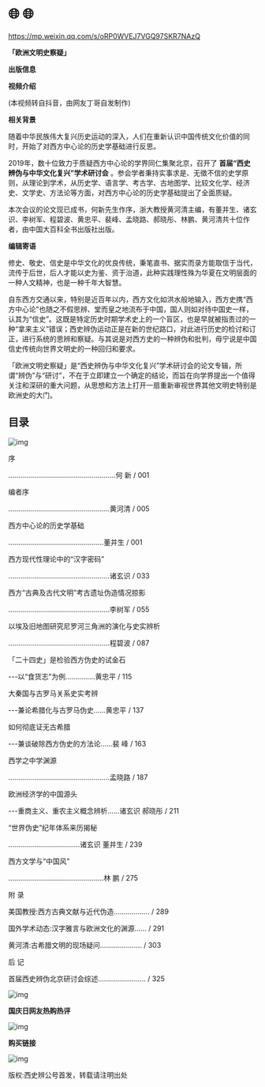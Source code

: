 
# 🌐  🌐

<https://mp.weixin.qq.com/s/oRP0WVEJ7VGQ97SKR7NAzQ>

****「欧洲文明史察疑」****

**出版信息**

**视频介绍**

(本视频转自抖音，由网友丁哥自发制作)

**相关背景**

随着中华民族伟大复兴历史运动的深入，人们在重新认识中国传统文化价值的同时，开始了对西方中心论的历史学基础进行反思。

2019年，数十位致力于质疑西方中心论的学界同仁集聚北京，召开了 **首届“西史辨伪与中华文化复兴”学术研讨会** 。参会学者秉持实事求是、无徵不信的史学原则，从理论到学术，从历史学、语言学、考古学、古地图学、比较文化学、经济史、文学史、方法论等方面，对西方中心论的历史学基础提出了全面质疑。

本次会议的论文现已成书，何新先生作序，浙大教授黄河清主编，有董并生、诸玄识、李树军、程碧波、黄忠平、裴峰、孟晓路、郝晓彤、林鹏、黄河清共十位作者，由中国大百科全书出版社出版。

**编辑寄语**

修史、敬史、信史是中华文化的优良传统，秉笔直书、据实而录方能取信于当代，流传于后世，后人才能以史为鉴、资于治道，此种实践理性殊为华夏在文明层面的一种人文精神，也是一种千年大智慧。

自东西方交通以来，特别是近百年以内，西方文化如洪水般地输入，西方史携“西方中心论”也随之不假思辨、堂而皇之地流布于中国，国人则如对待中国史一样，认其为“信史”。这既是特定历史时期学术史上的一个盲区，也是早就被指责过的一种“拿来主义”错误；西史辨伪运动正是在新的世纪路口，对此进行历史的检讨和订正，进行系统的思辨和察疑。与其说是对西方史的一种辨伪和批判，毋宁说是中国信史传统向世界文明史的一种回归和要求。

「欧洲文明史察疑」是“西史辨伪与中华文化复兴”学术研讨会的论文专辑，所谓“辨伪”与“研讨”，不在于立即建立一个确定的结论，而旨在向学界提出一个值得关注和深研的重大问题，从思想和方法上打开一扇重新审视世界其他文明史特别是欧洲史的大门。


## 目录

<div class="img-caption">

![img](./img/20-0.jpeg)

</div>

序

&#x2026;&#x2026;&#x2026;&#x2026;&#x2026;&#x2026;&#x2026;&#x2026;&#x2026;&#x2026;&#x2026;&#x2026;&#x2026;&#x2026;&#x2026;&#x2026;&#x2026;&#x2026;何 新 / 001

编者序

&#x2026;&#x2026;&#x2026;&#x2026;&#x2026;&#x2026;&#x2026;&#x2026;&#x2026;&#x2026;&#x2026;&#x2026;&#x2026;&#x2026;&#x2026;&#x2026;&#x2026;黄河清 / 005

西方中心论的历史学基础

&#x2026;&#x2026;&#x2026;&#x2026;&#x2026;&#x2026;&#x2026;&#x2026;&#x2026;&#x2026;&#x2026;&#x2026;&#x2026;&#x2026;&#x2026;&#x2026;董并生 / 001

西方现代性理论中的“汉字密码”

&#x2026;&#x2026;&#x2026;&#x2026;&#x2026;&#x2026;&#x2026;&#x2026;&#x2026;&#x2026;&#x2026;&#x2026;&#x2026;&#x2026;&#x2026;&#x2026;&#x2026;诸玄识 / 033

西方“古典及古代文明”考古遗址伪造情况掠影

&#x2026;&#x2026;&#x2026;&#x2026;&#x2026;&#x2026;&#x2026;&#x2026;&#x2026;&#x2026;&#x2026;&#x2026;&#x2026;&#x2026;&#x2026;&#x2026;&#x2026;李树军 / 055

以埃及旧地图研究尼罗河三角洲的演化与史实辨析

&#x2026;&#x2026;&#x2026;&#x2026;&#x2026;&#x2026;&#x2026;&#x2026;&#x2026;&#x2026;&#x2026;&#x2026;&#x2026;&#x2026;&#x2026;&#x2026;&#x2026;程碧波 / 087

「二十四史」是检验西方伪史的试金石

-﻿-﻿-以“食货志”为例&#x2026;&#x2026;&#x2026;&#x2026;&#x2026;黄忠平 / 115

大秦国与古罗马关系史实考辨

-﻿-﻿-兼论希腊化与古罗马伪史&#x2026;&#x2026;黄忠平 / 137

如何彻底证无古希腊

-﻿-﻿-兼谈破除西方伪史的方法论&#x2026;&#x2026;裴 峰 / 163

西学之中学渊源

&#x2026;&#x2026;&#x2026;&#x2026;&#x2026;&#x2026;&#x2026;&#x2026;&#x2026;&#x2026;&#x2026;&#x2026;&#x2026;&#x2026;&#x2026;&#x2026;&#x2026;孟晓路 / 187

欧洲经济学的中国源头

-﻿-﻿-重商主义、重农主义概念辨析&#x2026;&#x2026;诸玄识 郝晓彤 / 211

“世界伪史”纪年体系来历揭秘

&#x2026;&#x2026;&#x2026;&#x2026;&#x2026;&#x2026;&#x2026;&#x2026;&#x2026;&#x2026;&#x2026;&#x2026;诸玄识 董并生 / 239

西方文学与“中国风”

&#x2026;&#x2026;&#x2026;&#x2026;&#x2026;&#x2026;&#x2026;&#x2026;&#x2026;&#x2026;&#x2026;&#x2026;&#x2026;&#x2026;&#x2026;&#x2026;林 鹏 / 275

附 录

美国教授:西方古典文献与近代伪造&#x2026;&#x2026;&#x2026;&#x2026;&#x2026;&#x2026; / 289

国外学术动态:汉字雅言与欧洲文化的渊源&#x2026;&#x2026; / 291

黄河清:古希腊文明的现场疑问&#x2026;&#x2026;&#x2026;&#x2026;&#x2026;&#x2026;&#x2026; / 303

后 记

首届西史辨伪北京研讨会综述&#x2026;&#x2026;&#x2026;&#x2026;&#x2026;&#x2026;&#x2026;&#x2026; / 325

<div class="img-caption">

![img](./img/20-1.jpeg)

</div>

**国庆日网友热购热评**

<div class="img-caption">

![img](./img/20-2.jpeg)

</div>

**购买链接**

<div class="img-caption">

![img](./img/20-3.jpeg)

</div>

版权:西史辨公号首发，转载请注明出处

